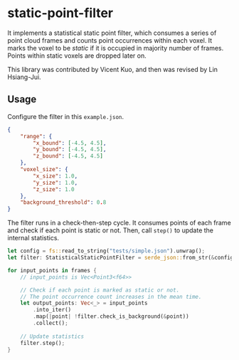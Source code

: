 # static-point-filter

It implements a statistical static point filter, which consumes a
series of point cloud frames and counts point occurrences within each
voxel. It marks the voxel to be _static_ if it is occupied in majority
number of frames. Points within static voxels are dropped later on.

This library was contributed by Vicent Kuo, and then was revised by
Lin Hsiang-Jui.

## Usage

Configure the filter in this `example.json`.

```json
{
    "range": {
        "x_bound": [-4.5, 4.5],
        "y_bound": [-4.5, 4.5],
        "z_bound": [-4.5, 4.5]
    },
    "voxel_size": {
        "x_size": 1.0,
        "y_size": 1.0,
        "z_size": 1.0
    },
    "background_threshold": 0.8
}
```

The filter runs in a check-then-step cycle. It consumes points of each
frame and check if each point is static or not. Then, call `step()` to
update the internal statistics.

```rust
let config = fs::read_to_string("tests/simple.json").unwrap();
let filter: StatisticalStaticPointFilter = serde_json::from_str(&config).unwrap();

for input_points in frames {
    // input_points is Vec<Point3<f64>>

    // Check if each point is marked as static or not.
    // The point occurrence count increases in the mean time.
    let output_points: Vec<_> = input_points
        .into_iter()
        .map(|point| !filter.check_is_background(&point))
        .collect();
    
    // Update statistics
    filter.step();
}

```
